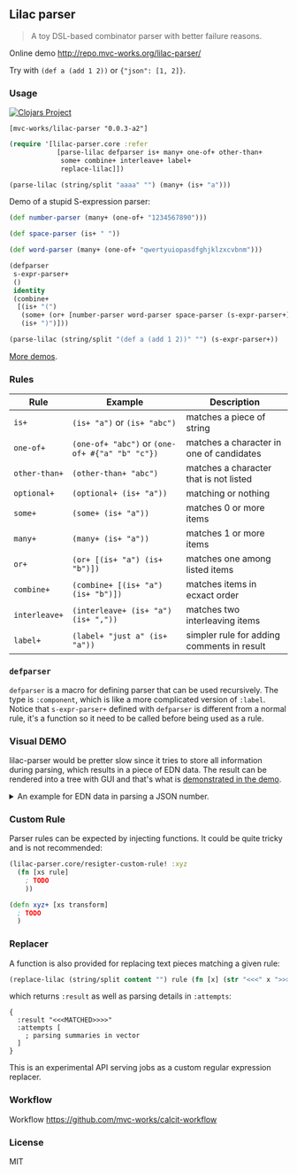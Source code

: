 ## Lilac parser

> A toy DSL-based combinator parser with better failure reasons.

Online demo http://repo.mvc-works.org/lilac-parser/

Try with `(def a (add 1 2))` or `{"json": [1, 2]}`.

### Usage

[![Clojars Project](https://img.shields.io/clojars/v/mvc-works/lilac-parser.svg)](https://clojars.org/mvc-works/lilac-parser)

```edn
[mvc-works/lilac-parser "0.0.3-a2"]
```

```clojure
(require '[lilac-parser.core :refer
            [parse-lilac defparser is+ many+ one-of+ other-than+
             some+ combine+ interleave+ label+
             replace-lilac]])

(parse-lilac (string/split "aaaa" "") (many+ (is+ "a")))
```

Demo of a stupid S-expression parser:

```clojure
(def number-parser (many+ (one-of+ "1234567890")))

(def space-parser (is+ " "))

(def word-parser (many+ (one-of+ "qwertyuiopasdfghjklzxcvbnm")))

(defparser
 s-expr-parser+
 ()
 identity
 (combine+
  [(is+ "(")
   (some+ (or+ [number-parser word-parser space-parser (s-expr-parser+)]))
   (is+ ")")]))

(parse-lilac (string/split "(def a (add 1 2))" "") (s-expr-parser+))
```

[More demos](https://github.com/mvc-works/lilac-parser/tree/master/src/lilac_parser/demo).

### Rules

| Rule          | Example                                         | Description                                |
| ------------- | ----------------------------------------------- | ------------------------------------------ |
| `is+`         | `(is+ "a")` or `(is+ "abc")`                    | matches a piece of string                  |
| `one-of+`     | `(one-of+ "abc")` or `(one-of+ #{"a" "b" "c"})` | matches a character in one of candidates   |
| `other-than+` | `(other-than+ "abc")`                           | matches a character that is not listed     |
| `optional+`   | `(optional+ (is+ "a"))`                         | matching or nothing                        |
| `some+`       | `(some+ (is+ "a"))`                             | matches 0 or more items                    |
| `many+`       | `(many+ (is+ "a"))`                             | matches 1 or more items                    |
| `or+`         | `(or+ [(is+ "a") (is+ "b")])`                   | matches one among listed items             |
| `combine+`    | `(combine+ [(is+ "a") (is+ "b")])`              | matches items in ecxact order              |
| `interleave+` | `(interleave+ (is+ "a") (is+ ","))`             | matches two interleaving items             |
| `label+`      | `(label+ "just a" (is+ "a"))`                   | simpler rule for adding comments in result |

### `defparser`

`defparser` is a macro for defining parser that can be used recursively. The type is `:component`, which is like a more complicated version of `:label`. Notice that `s-expr-parser+` defined with `defparser` is different from a normal rule, it's a function so it need to be called before being used as a rule.

### Visual DEMO

lilac-parser would be pretter slow since it tries to store all information during parsing, which results in a piece of EDN data. The result can be rendered into a tree with GUI and that's what is [demonstrated in the demo](http://repo.mvc-works.org/lilac-parser/).

<details>
<summary>An example for EDN data in parsing a JSON number.</summary>
<pre><code>
{
  :ok? true, :value 112, :parser-node :component, :label :value-parser+
  :rest ("," "1")
  :result {
    :ok? true, :value 112, :parser-node :or
    :rest ("," "1")
    :result {
      :ok? true, :parser-node :label, :label "number", :value 112
      :rest ("," "1")
      :result {
        :ok? true, :value 112, :parser-node :combine
        :rest ("," "1")
        :results [
          {
            :ok? true, :value nil, :parser-node :optional
            :result {
              :ok? false, :message "expects \"-\" but got \"1\"", :parser-node :is
              :rest ["1" "1" "2" "," "1"]
            }
            :rest ["1" "1" "2" "," "1"]
          }
          {
            :ok? true, :parser-node :many
            :value ("1" "1" "2")
            :rest ("," "1")
            :results [
              {
                :ok? true, :value "1", :parser-node :one-of
                :rest ("1" "2" "," "1")
              }
              {
                :ok? true, :value "1", :parser-node :one-of
                :rest ("2" "," "1")
              }
              {
                :ok? true, :value "2", :parser-node :one-of
                :rest ("," "1")
              }
            ]
            :peek-result {
              :ok? false, :message "\",\" is not in \"1234567890\"", :parser-node :one-of
              :rest ("," "1")
            }
          }
          {
            :ok? true, :value nil, :parser-node :optional
            :result {
              :ok? false, :parser-node :combine, :message "failed to combine"
              :result {
                :ok? false, :message "expects \".\" but got \",\"", :parser-node :is
                :rest ("," "1")
              }
              :previous-results []
              :rest ("," "1")
            }
            :rest ("," "1")
          }
        ]
      }
    }
  }
}
</code></pre>
</details>

### Custom Rule

Parser rules can be expected by injecting functions. It could be quite tricky and is not recommended:

```clojure
(lilac-parser.core/resigter-custom-rule! :xyz
  (fn [xs rule]
    ; TODO
    ))

(defn xyz+ [xs transform]
  ; TODO
  )
```

### Replacer

A function is also provided for replacing text pieces matching a given rule:

```clojure
(replace-lilac (string/split content "") rule (fn [x] (str "<<<" x ">>>>")))
```

which returns `:result` as well as parsing details in `:attempts`:

```edn
{
  :result "<<<MATCHED>>>>"
  :attempts [
    ; parsing summaries in vector
  ]
}
```

This is an experimental API serving jobs as a custom regular expression replacer.

### Workflow

Workflow https://github.com/mvc-works/calcit-workflow

### License

MIT
